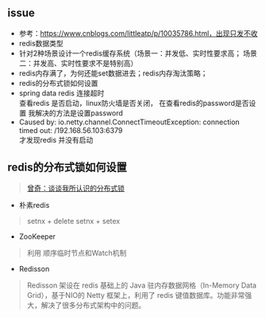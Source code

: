 ## issue
-   参考：https://www.cnblogs.com/littleatp/p/10035786.html，出现只发不收
-   redis数据类型     
-   针对2种场景设计一个redis缓存系统（场景一：并发低、实时性要求高； 场景二：并发高、实时性要求不是特别高）       
-   redis内存满了，为何还能set数据进去；redis内存淘汰策略；        
-   redis的分布式锁如何设置
-   spring data redis 连接超时    
查看redis 是否启动，linux防火墙是否关闭， 在查看redis的password是否设置
我解决的方法是设置password
-   Caused by: io.netty.channel.ConnectTimeoutException: connection timed out: /192.168.56.103:6379     
    才发现redis 并没有启动



## redis的分布式锁如何设置
>[曾奇：谈谈我所认识的分布式锁](ttps://juejin.im/post/5cd01e5ce51d456e537ef3be#heading-10)

-   朴素redis
> setnx + delete
> setnx + setex
-   ZooKeeper
>利用 顺序临时节点和Watch机制
-   Redisson
> Redisson 架设在 redis 基础上的 Java 驻内存数据网格（In-Memory Data Grid），基于NIO的 Netty 框架上，利用了 redis 键值数据库。功能非常强大，解决了很多分布式架构中的问题。

